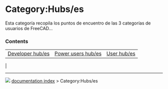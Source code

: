 # Category:Hubs/es
Esta categoría recopila los puntos de encuentro de las 3 categorías de usuarios de FreeCAD\...

### Contents

|     |     |     |
| --- | --- | --- |
| [Developer hub/es](Developer_hub/es.md) | [Power users hub/es](Power_users_hub/es.md) | [User hub/es](User_hub/es.md) |
|



---
![](images/Button_right.svg) [documentation index](../README.md) > Category:Hubs/es

